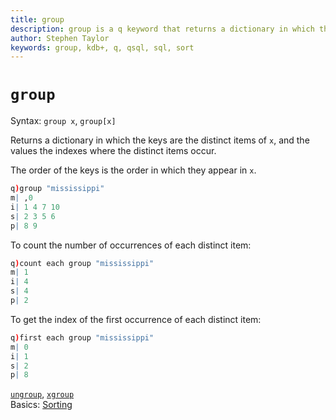 ```yaml
---
title: group
description: group is a q keyword that returns a dictionary in which the keys are the distinct items of its argument, and the values the indexes where the distinct items occur.
author: Stephen Taylor
keywords: group, kdb+, q, qsql, sql, sort
---
```

# `group`




Syntax: `group x`, `group[x]`

Returns a dictionary in which the keys are the distinct items of `x`, and the values the indexes where the distinct items occur. 

The order of the keys is the order in which they appear in `x`.

```q
q)group "mississippi"
m| ,0
i| 1 4 7 10
s| 2 3 5 6
p| 8 9
```

To count the number of occurrences of each distinct item:

```q
q)count each group "mississippi"
m| 1
i| 4
s| 4
p| 2
```

To get the index of the first occurrence of each distinct item:

```q
q)first each group "mississippi"
m| 0
i| 1
s| 2
p| 8
```


<i class="far fa-hand-point-right"></i> 
[`ungroup`](ungroup.md), 
[`xgroup`](xgroup.md)  
Basics: [Sorting](../basics/sort.md) 